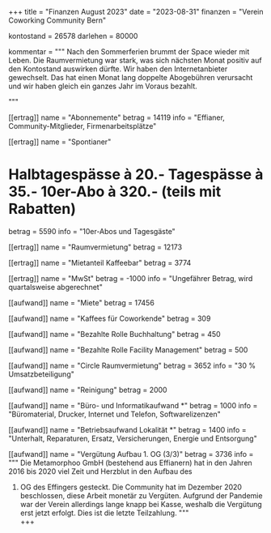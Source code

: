 +++
title = "Finanzen August 2023"
date = "2023-08-31"
finanzen = "Verein Coworking Community Bern"

kontostand = 26578
darlehen = 80000

kommentar = """
Nach den Sommerferien brummt der Space wieder mit Leben. 
Die Raumvermietung war stark, was sich nächsten Monat positiv auf den Kontostand auswirken dürfte. 
Wir haben den Internetanbieter gewechselt. Das hat einen Monat lang doppelte Abogebühren verursacht und wir haben gleich ein ganzes Jahr im Voraus bezahlt.

"""

[[ertrag]]
name = "Abonnemente"
betrag = 14119
info = "Effianer, Community-Mitglieder, Firmenarbeitsplätze"

[[ertrag]]
name = "Spontianer"
#  Halbtagespässe à 20.-   Tagespässe à 35.-   10er-Abo à 320.-  (teils mit Rabatten)
betrag = 5590
info = "10er-Abos und Tagesgäste"

[[ertrag]]
name = "Raumvermietung"
betrag = 12173

[[ertrag]]
name = "Mietanteil Kaffeebar"
betrag = 3774

[[ertrag]]
name = "MwSt"
betrag = -1000
info = "Ungefährer Betrag, wird quartalsweise abgerechnet"


[[aufwand]]
name = "Miete"
betrag = 17456

[[aufwand]]
name = "Kaffees für Coworkende"
betrag = 309

[[aufwand]]
name = "Bezahlte Rolle Buchhaltung"
betrag = 450

[[aufwand]]
name = "Bezahlte Rolle Facility Management"
betrag = 500

[[aufwand]]
name = "Circle Raumvermietung"
betrag = 3652
info = "30 % Umsatzbeteiligung"

[[aufwand]]
name = "Reinigung"
betrag = 2000

[[aufwand]]
name = "Büro- und Informatikaufwand *"
betrag = 1000
info = "Büromaterial, Drucker, Internet und Telefon, Softwarelizenzen"

[[aufwand]]
name = "Betriebsaufwand Lokalität *"
betrag = 1400
info = "Unterhalt, Reparaturen, Ersatz, Versicherungen, Energie und Entsorgung"

[[aufwand]]
name = "Vergütung Aufbau 1. OG (3/3)"
betrag = 3736
info = """
Die Metamorphoo GmbH (bestehend aus Effianern) hat in den Jahren 2016 bis 2020 viel Zeit und Herzblut in den Aufbau des 
1. OG des Effingers gesteckt. Die Community hat im Dezember 2020 beschlossen, diese Arbeit monetär zu Vergüten. 
Aufgrund der Pandemie war der Verein allerdings lange knapp bei Kasse, weshalb die Vergütung erst jetzt erfolgt. 
Dies ist die letzte Teilzahlung.
"""         
+++
